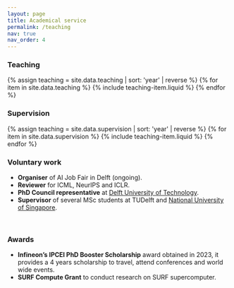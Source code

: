 ```yaml
---
layout: page
title: Academical service
permalink: /teaching
nav: true
nav_order: 4
---
```



### Teaching
{% assign teaching = site.data.teaching | sort: 'year' | reverse %}
{% for item in site.data.teaching %}
  {% include teaching-item.liquid %}
{% endfor %}
<br>

### Supervision
{% assign teaching = site.data.supervision | sort: 'year' | reverse %}
{% for item in site.data.supervision %}
  {% include teaching-item.liquid %}
{% endfor %}
<br>


### Voluntary work
- **Organiser** of AI Job Fair in Delft (ongoing).
- **Reviewer** for ICML, NeurIPS and ICLR. 
- **PhD Council representative** at [Delft University of Technology](https://www.tudelft.nl/en/eemcs/the-faculty/eemcs-phd-council). 
- **Supervisor** of several MSc students at TUDelft and [National University of Singapore](https://www.cogai4sci.com). 
<br>

### Awards
- **Infineon’s IPCEI PhD Booster Scholarship** award obtained in 2023, it provides a 4 years scholarship to travel, attend conferences and world wide events.  
- **SURF Compute Grant** to conduct research on SURF supercomputer. 
